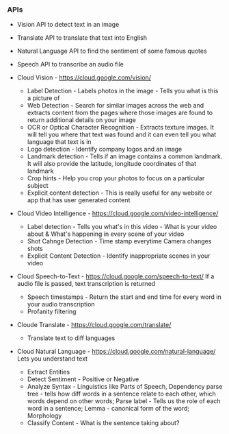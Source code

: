 ### APIs
* Vision API to detect text in an image
* Translate API to translate that text into English
* Natural Language API to find the sentiment of some famous quotes
* Speech API to transcribe an audio file


* Cloud Vision - https://cloud.google.com/vision/
  * Label Detection - Labels photos in the image - Tells you what is this a picture of
  * Web Detection - Search for similar images across the web and extracts content from the pages where those images are found to return additional details on your image
  * OCR or Optical Character Recognition -  Extracts texture images. It will tell you where that text was found and it can even tell you what language that text is in
  * Logo detection - Identify company logos and an image 
  * Landmark detection - Tells if an image contains a common landmark. It will also provide the latitude, longitude coordinates of that landmark
  * Crop hints - Help you crop your photos to focus on a particular subject
  * Explicit content detection - This is really useful for any website or app that has user generated content
* Cloud Video Intelligence - https://cloud.google.com/video-intelligence/
  * Label detection - Tells you what's in this video - What is your video about & What's happening in every scene of your video
  * Shot Cahnge Detection - Time stamp everytime Camera changes shots
  * Explicit Content Detection - Identify inappropriate scenes in your video 
* Cloud Speech-to-Text - https://cloud.google.com/speech-to-text/
  If a audio file is passed, text transcription is returned <br/>
  * Speech timestamps - Return the start and end time for every word in your audio transcription
  * Profanity filtering 
* Cloude Translate - https://cloud.google.com/translate/
  * Translate text to diff languages
* Cloud Natural Language - https://cloud.google.com/natural-language/
  Lets you understand text <br/>
  * Extract Entities
  * Detect Sentiment - Positive or Negative
  * Analyze Syntax - Linguistics like Parts of Speech, Dependency parse tree - tells how diff words in a sentence relate to each other, which words depend on other words; Parse label - Tells us the role of each word in a sentence; Lemma - canonical form of the word; Morphology 
  * Classify Content - What is the sentence taking about? 
